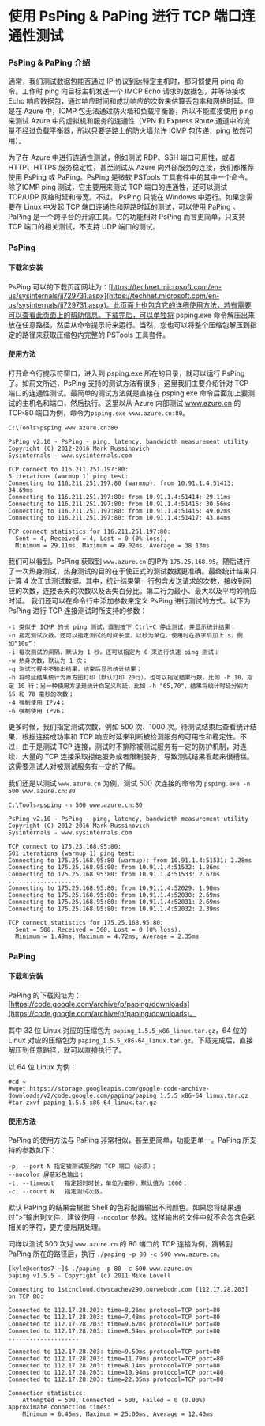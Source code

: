 # 使用 PsPing & PaPing 进行 TCP 端口连通性测试 #

### PsPing & PaPing 介绍 ###

通常，我们测试数据包能否通过 IP 协议到达特定主机时，都习惯使用 ping 命令。工作时 ping 向目标主机发送一个 IMCP Echo 请求的数据包，并等待接收 Echo 响应数据包，通过响应时间和成功响应的次数来估算丢包率和网络时延。但是在 Azure 中，ICMP 包无法通过防火墙和负载平衡器，所以不能直接使用 ping 来测试 Azure 中的虚拟机和服务的连通性（VPN 和 Express Route 通道中的流量不经过负载平衡器，所以只要链路上的防火墙允许 ICMP 包传递，ping 依然可用）。

为了在 Azure 中进行连通性测试，例如测试 RDP、SSH 端口可用性，或者 HTTP、HTTPS 服务稳定性，甚至测试从 Azure 向外部服务的连接，我们都推荐使用 PsPing 或 PaPing。PsPing 是微软 PSTools 工具套件中的其中一个命令。除了ICMP ping 测试，它主要用来测试 TCP 端口的连通性，还可以测试 TCP/UDP 网络时延和带宽。不过， PsPing 只能在 Windows 中运行。如果您需要在 Linux 中发起 TCP 端口连通性和网路时延的测试，可以使用 PaPing 。PaPing 是一个跨平台的开源工具。它的功能相对 PsPing 而言更简单，只支持 TCP 端口的相关测试，不支持 UDP 端口的测试。

### PsPing ###

#### 下载和安装 ####

PsPing 可以的下载页面网址为：[https://technet.microsoft.com/en-us/sysinternals/jj729731.aspx](https://technet.microsoft.com/en-us/sysinternals/jj729731.aspx)。此页面上也包含它的详细使用方法，若有需要可以查看此页面上的帮助信息。下载完后，可以单独将 psping.exe 命令解压出来放在任意路径，然后从命令提示符来运行。当然，您也可以将整个压缩包解压到指定的路径来获取压缩包内完整的 PSTools 工具套件。

#### 使用方法 ####

打开命令行提示符窗口，进入到 psping.exe 所在的目录，就可以运行 PsPing 了。如前文所述，PsPing 支持的测试方法有很多，这里我们主要介绍针对 TCP 端口的连通性测试。最简单的测试方法就是直接在 psping.exe 命令后面加上要测试的主机名和端口，然后执行。这里以从 Azure 内部测试 www.azure.cn 的 TCP-80 端口为例，命令为`psping.exe www.azure.cn:80`。

	C:\Tools>psping www.azure.cn:80
	
	PsPing v2.10 - PsPing - ping, latency, bandwidth measurement utility
	Copyright (C) 2012-2016 Mark Russinovich
	Sysinternals - www.sysinternals.com
	
	TCP connect to 116.211.251.197:80:
	5 iterations (warmup 1) ping test:
	Connecting to 116.211.251.197:80 (warmup): from 10.91.1.4:51413: 34.69ms
	Connecting to 116.211.251.197:80: from 10.91.1.4:51414: 29.11ms
	Connecting to 116.211.251.197:80: from 10.91.1.4:51415: 30.56ms
	Connecting to 116.211.251.197:80: from 10.91.1.4:51416: 49.02ms
	Connecting to 116.211.251.197:80: from 10.91.1.4:51417: 43.84ms
	
	TCP connect statistics for 116.211.251.197:80:
	  Sent = 4, Received = 4, Lost = 0 (0% loss),
	  Minimum = 29.11ms, Maximum = 49.02ms, Average = 38.13ms

我们可以看到，PsPing 获取到 `www.azure.cn` 的IP为 `175.25.168.95`。随后进行了一次热身测试，热身测试的目的在于使正式的测试数据更准确。最终统计结果只计算 4 次正式测试数据。其中，统计结果第一行包含发送请求的次数，接收到回应的次数，连接丢失的次数以及丢失百分比。第二行为最小、最大以及平均的响应时延。
我们还可以在命令行中添加参数来定义 PsPing 进行测试的方式。以下为 PsPing 进行 TCP 连接测试时所支持的参数：

	-t 类似于 ICMP 的长 ping 测试，直到按下 Ctrl+C 停止测试，并显示统计结果；
	-n 指定测试次数。还可以指定测试的时间长度，以秒为单位，使用时在数字后加上 s，例如“10s”；
	-i 每次测试的间隔，默认为 1 秒。还可以指定为 0 来进行快速 ping 测试；
	-w 热身次数，默认为 1 次；
	-q 测试过程中不输出结果，结束后显示统计结果；
	-h 将时延结果统计为直方图打印（默认打印 20行），也可以指定结果行数，比如 -h 10，指定 10 行；另一种使用方法是统计自定义时延，比如 -h "65,70"，结果将统计时延分别为 65 和 70 毫秒的次数；
	-4 强制使用 IPv4；
	-6 强制使用 IPv6；

更多时候，我们指定测试次数，例如 500 次、1000 次。待测试结束后查看统计结果，根据连接成功率和 TCP 响应时延来判断被检测服务的可用性和稳定性。不过，由于是测试 TCP 连接，测试时不排除被测试服务有一定的防护机制，对连续、大量的 TCP 连接采取拒绝服务或者限制服务，导致测试结果看起来很槽糕。这需要测试人对被测试服务有一定的了解。

我们还是以测试 `www.azure.cn` 为例，测试 500 次连接的命令为 `psping.exe -n 500 www.azure.cn:80`

	C:\Tools>psping -n 500 www.azure.cn:80
	
	PsPing v2.10 - PsPing - ping, latency, bandwidth measurement utility
	Copyright (C) 2012-2016 Mark Russinovich
	Sysinternals - www.sysinternals.com
	
	TCP connect to 175.25.168.95:80:
	501 iterations (warmup 1) ping test:
	Connecting to 175.25.168.95:80 (warmup): from 10.91.1.4:51531: 2.28ms
	Connecting to 175.25.168.95:80: from 10.91.1.4:51532: 1.86ms
	Connecting to 175.25.168.95:80: from 10.91.1.4:51533: 2.67ms
	....................
	Connecting to 175.25.168.95:80: from 10.91.1.4:52029: 1.90ms
	Connecting to 175.25.168.95:80: from 10.91.1.4:52030: 2.69ms
	Connecting to 175.25.168.95:80: from 10.91.1.4:52031: 2.69ms
	Connecting to 175.25.168.95:80: from 10.91.1.4:52032: 2.39ms
	
	TCP connect statistics for 175.25.168.95:80:
	  Sent = 500, Received = 500, Lost = 0 (0% loss),
	  Minimum = 1.49ms, Maximum = 4.72ms, Average = 2.35ms

### PaPing ###

#### 下载和安装 ####

PaPing 的下载网址为：[https://code.google.com/archive/p/paping/downloads](https://code.google.com/archive/p/paping/downloads)。

其中 32 位 Linux 对应的压缩包为 `paping_1.5.5_x86_linux.tar.gz`，64 位的 Linux 对应的压缩包为 `paping_1.5.5_x86-64_linux.tar.gz`。下载完成后，直接解压到任意路径，就可以直接执行了。

以 64 位 Linux 为例：

	#cd ~
	#wget https://storage.googleapis.com/google-code-archive-downloads/v2/code.google.com/paping/paping_1.5.5_x86-64_linux.tar.gz
	#tar zxvf paping_1.5.5_x86-64_linux.tar.gz

#### 使用方法 ####

PaPing 的使用方法与 PsPing 非常相似，甚至更简单，功能更单一。PaPing 所支持的参数如下：

	-p, --port N 指定被测试服务的 TCP 端口（必须）；
	--nocolor 屏蔽彩色输出；
	-t, --timeout	指定超时时长，单位为毫秒，默认值为 1000；
	-c, --count N	指定测试次数。

默认 PaPing 的结果会根据 Shell 的色彩配置输出不同颜色。如果您将结果通过“>”输出到文件，建议使用 `--nocolor` 参数。这样输出的文件中就不会包含色彩相关的字符，更方便后期处理。

同样以测试 500 次对 `www.azure.cn` 的 80 端口的 TCP 连接为例，跳转到 PaPing 所在的路径后，执行 `./paping -p 80 -c 500 www.azure.cn`。
	
	[kyle@centos7 ~]$ ./paping -p 80 -c 500 www.azure.cn
	paping v1.5.5 - Copyright (c) 2011 Mike Lovell
	
	Connecting to 1stcncloud.dtwscachev290.ourwebcdn.com [112.17.28.203] on TCP 80:
	
	Connected to 112.17.28.203: time=8.26ms protocol=TCP port=80
	Connected to 112.17.28.203: time=7.48ms protocol=TCP port=80
	Connected to 112.17.28.203: time=9.62ms protocol=TCP port=80
	Connected to 112.17.28.203: time=8.54ms protocol=TCP port=80
	....................
	
	Connected to 112.17.28.203: time=9.59ms protocol=TCP port=80
	Connected to 112.17.28.203: time=11.79ms protocol=TCP port=80
	Connected to 112.17.28.203: time=8.14ms protocol=TCP port=80
	Connected to 112.17.28.203: time=10.94ms protocol=TCP port=80
	Connected to 112.17.28.203: time=22.35ms protocol=TCP port=80
	
	Connection statistics:
		Attempted = 500, Connected = 500, Failed = 0 (0.00%)
	Approximate connection times:
		Minimum = 6.46ms, Maximum = 25.00ms, Average = 12.40ms
